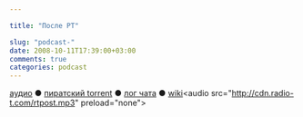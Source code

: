 ```yaml
---

title: "После РТ"

slug: "podcast-"
date: 2008-10-11T17:39:00+03:00
comments: true
categories: podcast
---
```

[аудио](http://cdn.radio-t.com/rtpost.mp3) ● [пиратский torrent](http://pirates.radio-t.com/torrents/rtpost.mp3.torrent) ● [лог чата](http://chat.radio-t.com/logs/radio-t-.html) ● [wiki](http://wiki.radio-t.com/%D0%9F%D0%BE%D1%81%D0%BB%D0%B5_%D0%A0%D0%A2_)<audio src="http://cdn.radio-t.com/rtpost.mp3" preload="none">
